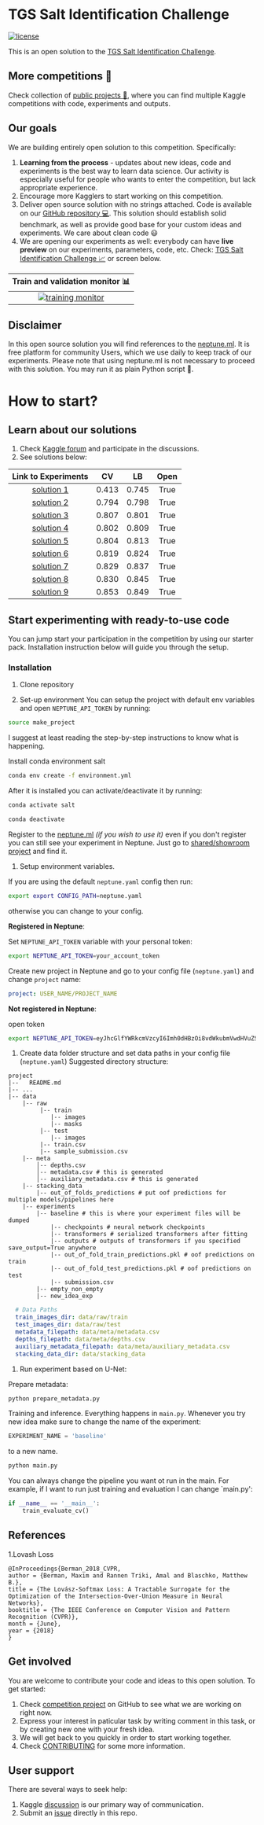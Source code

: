 # TGS Salt Identification Challenge
[![license](https://img.shields.io/github/license/mashape/apistatus.svg?maxAge=2592000)](https://github.com/minerva-ml/open-solution-home-credit/blob/master/LICENSE)

This is an open solution to the [TGS Salt Identification Challenge](https://www.kaggle.com/c/tgs-salt-identification-challenge).

## More competitions :sparkler:
Check collection of [public projects :gift:](https://app.neptune.ml/-/explore), where you can find multiple Kaggle competitions with code, experiments and outputs.

## Our goals
We are building entirely open solution to this competition. Specifically:
1. **Learning from the process** - updates about new ideas, code and experiments is the best way to learn data science. Our activity is especially useful for people who wants to enter the competition, but lack appropriate experience.
1. Encourage more Kagglers to start working on this competition.
1. Deliver open source solution with no strings attached. Code is available on our [GitHub repository :computer:](https://github.com/neptune-ml/open-solution-salt-detection). This solution should establish solid benchmark, as well as provide good base for your custom ideas and experiments. We care about clean code :smiley:
1. We are opening our experiments as well: everybody can have **live preview** on our experiments, parameters, code, etc. Check: [TGS Salt Identification Challenge :chart_with_upwards_trend:](https://app.neptune.ml/neptune-ml/Salt-Detection) or screen below.

|Train and validation monitor :bar_chart:|
|:---:|
|[![training monitor](https://gist.githubusercontent.com/jakubczakon/cac72983726a970690ba7c33708e100b/raw/b45dd02b6643a3805db42ab51a62293a2940c0be/neptune_salt.png)](https://app.neptune.ml/-/dashboard/experiment/3dfce6cf-3031-4e9a-b95c-1ac8b5bb0026)|

## Disclaimer
In this open source solution you will find references to the [neptune.ml](https://neptune.ml). It is free platform for community Users, which we use daily to keep track of our experiments. Please note that using neptune.ml is not necessary to proceed with this solution. You may run it as plain Python script :snake:.

# How to start?
## Learn about our solutions
1. Check [Kaggle forum](https://www.kaggle.com/c/tgs-salt-identification-challenge/discussion/61949) and participate in the discussions.
1. See solutions below:

| Link to Experiments | CV | LB | Open |
|:---:|:---:|:---:|:---:|
|[solution 1](https://app.neptune.ml/neptune-ml/Salt-Detection?namedFilterId=05e37f9f-c50c-4ba0-8065-92cd74eb9052)|0.413|0.745|True|
|[solution 2](https://app.neptune.ml/neptune-ml/Salt-Detection?namedFilterId=57f36441-f0aa-4071-a05b-eb45fa0648e5)|0.794|0.798|True|
|[solution 3](https://app.neptune.ml/neptune-ml/Salt-Detection?namedFilterId=c92051e6-97b6-40ba-b293-52fba301f9d7)|0.807|0.801|True|
|[solution 4](https://app.neptune.ml/neptune-ml/Salt-Detection?namedFilterId=94881f72-46ad-4c84-829d-39e87c92937f)|0.802|0.809|True|
|[solution 5](https://app.neptune.ml/neptune-ml/Salt-Detection?namedFilterId=60133d85-ab31-4395-b0e9-37deb25ecc94)|0.804|0.813|True|
|[solution 6](https://app.neptune.ml/neptune-ml/Salt-Detection?namedFilterId=ab96e5df-3f1b-4516-9df0-4492e0199c71)|0.819|0.824|True|
|[solution 7](https://app.neptune.ml/neptune-ml/Salt-Detection?namedFilterId=0810785e-ebab-4173-8e9e-8fe560095b77)|0.829|0.837|True|
|[solution 8](https://app.neptune.ml/neptune-ml/Salt-Detection?namedFilterId=bda70048-f037-4c0d-a096-15ea93fd8924)|0.830|0.845|True|
|[solution 9](https://app.neptune.ml/neptune-ml/Salt-Detection?namedFilterId=c21fc5a2-437a-412f-86e1-078fe31e025d)|0.853|0.849|True|


## Start experimenting with ready-to-use code
You can jump start your participation in the competition by using our starter pack. Installation instruction below will guide you through the setup.

### Installation 
1. Clone repository

1. Set-up environment
You can setup the project with default env variables and open `NEPTUNE_API_TOKEN` by running:

```bash
source make_project
```

I suggest at least reading the step-by-step instructions to know what is happening.

Install conda environment salt

```bash
conda env create -f environment.yml
```

After it is installed you can activate/deactivate it by running:

```bash
conda activate salt
```

```bash
conda deactivate
```

Register to the [neptune.ml](https://neptune.ml) _(if you wish to use it)_ even if you don't register you can still
see your experiment in Neptune. Just go to [shared/showroom project](https://ui.neptune.ml/o/shared/org/showroom/experiments) and find it.
1. Setup environment variables.

If you are using the default `neptune.yaml` config then run:
```bash
export export CONFIG_PATH=neptune.yaml
```

otherwise you can change to your config.

**Registered in Neptune**:

Set `NEPTUNE_API_TOKEN` variable with your personal token:

```bash
export NEPTUNE_API_TOKEN=your_account_token
```

Create new project in Neptune and go to your config file (`neptune.yaml`) and change `project` name:

```yaml
project: USER_NAME/PROJECT_NAME
``` 

**Not registered in Neptune**:

open token
```bash
export NEPTUNE_API_TOKEN=eyJhcGlfYWRkcmVzcyI6Imh0dHBzOi8vdWkubmVwdHVuZS5tbCIsImFwaV9rZXkiOiJiNzA2YmM4Zi03NmY5LTRjMmUtOTM5ZC00YmEwMzZmOTMyZTQifQ==
```

1. Create data folder structure and set data paths in your config file (`neptune.yaml`)
Suggested directory structure:

```
project
|--   README.md
|-- ...
|-- data
    |-- raw
         |-- train 
            |-- images 
            |-- masks
         |-- test 
            |-- images
         |-- train.csv
         |-- sample_submission.csv
    |-- meta
        │-- depths.csv
        │-- metadata.csv # this is generated
        │-- auxiliary_metadata.csv # this is generated
    |-- stacking_data
        |-- out_of_folds_predictions # put oof predictions for multiple models/pipelines here
    |-- experiments
        |-- baseline # this is where your experiment files will be dumped
            |-- checkpoints # neural network checkpoints
            |-- transformers # serialized transformers after fitting
            |-- outputs # outputs of transformers if you specified save_output=True anywhere
            |-- out_of_fold_train_predictions.pkl # oof predictions on train
            |-- out_of_fold_test_predictions.pkl # oof predictions on test
            |-- submission.csv
        |-- empty_non_empty 
        |-- new_idea_exp 
```

```yaml
  # Data Paths
  train_images_dir: data/raw/train
  test_images_dir: data/raw/test
  metadata_filepath: data/meta/metadata.csv
  depths_filepath: data/meta/depths.csv
  auxiliary_metadata_filepath: data/meta/auxiliary_metadata.csv
  stacking_data_dir: data/stacking_data
```

1. Run experiment based on U-Net:

Prepare metadata:

```bash
python prepare_metadata.py
```

Training and inference.
Everything happens in `main.py`.
Whenever you try new idea make sure to change the name of the experiment:

```python
EXPERIMENT_NAME = 'baseline'
```

to a new name. 

```bash
python main.py
```

You can always change the pipeline you want ot run in the main.
For example, if I want to run just training and evaluation I can change  `main.py':
```python
if __name__ == '__main__':
    train_evaluate_cv()
```

## References
1.Lovash Loss

```
@InProceedings{Berman_2018_CVPR,
author = {Berman, Maxim and Rannen Triki, Amal and Blaschko, Matthew B.},
title = {The Lovász-Softmax Loss: A Tractable Surrogate for the Optimization of the Intersection-Over-Union Measure in Neural Networks},
booktitle = {The IEEE Conference on Computer Vision and Pattern Recognition (CVPR)},
month = {June},
year = {2018}
}
```


## Get involved
You are welcome to contribute your code and ideas to this open solution. To get started:
1. Check [competition project](https://github.com/neptune-ml/open-solution-salt-detection/projects/1) on GitHub to see what we are working on right now.
1. Express your interest in paticular task by writing comment in this task, or by creating new one with your fresh idea.
1. We will get back to you quickly in order to start working together.
1. Check [CONTRIBUTING](CONTRIBUTING.md) for some more information.

## User support
There are several ways to seek help:
1. Kaggle [discussion](https://www.kaggle.com/c/tgs-salt-identification-challenge/discussion/61949) is our primary way of communication.
1. Submit an [issue](https://github.com/minerva-ml/open-solution-salt-detection/issues) directly in this repo.
